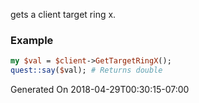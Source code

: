 gets a client target ring x.
### Example

```perl
my $val = $client->GetTargetRingX();
quest::say($val); # Returns double
```


Generated On 2018-04-29T00:30:15-07:00